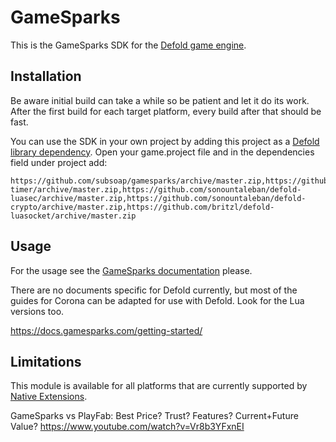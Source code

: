 # GameSparks
This is the GameSparks SDK for the [Defold game engine](http://www.defold.com).

## Installation
Be aware initial build can take a while so be patient and let it do its work. After the first build for each target platform, every build after that should be fast.

You can use the SDK in your own project by adding this project as a [Defold library dependency](http://www.defold.com/manuals/libraries/). Open your game.project file and in the dependencies field under project add:

```
https://github.com/subsoap/gamesparks/archive/master.zip,https://github.com/britzl/defold-timer/archive/master.zip,https://github.com/sonountaleban/defold-luasec/archive/master.zip,https://github.com/sonountaleban/defold-crypto/archive/master.zip,https://github.com/britzl/defold-luasocket/archive/master.zip
```

## Usage
For the usage see the [GameSparks documentation](https://docs.gamesparks.com) please.

There are no documents specific for Defold currently, but most of the guides for Corona can be adapted for use with Defold. Look for the Lua versions too.

https://docs.gamesparks.com/getting-started/

## Limitations
This module is available for all platforms that are currently supported by [Native Extensions](http://www.defold.com/manuals/extensions/).

GameSparks vs PlayFab: Best Price? Trust? Features? Current+Future Value?
https://www.youtube.com/watch?v=Vr8b3YFxnEI
